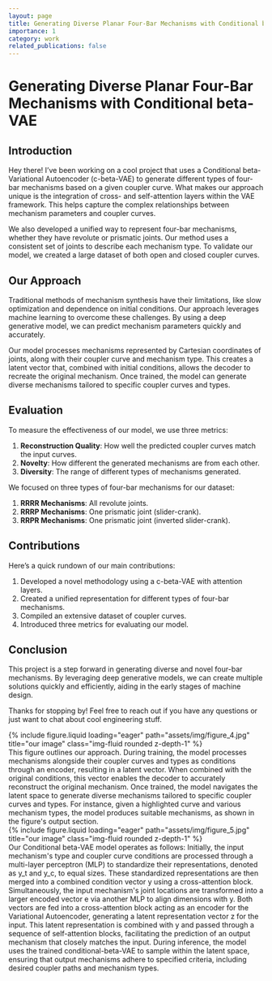```yaml
---
layout: page
title: Generating Diverse Planar Four-Bar Mechanisms with Conditional beta-VAE
importance: 1
category: work
related_publications: false
---
```


# Generating Diverse Planar Four-Bar Mechanisms with Conditional beta-VAE

## Introduction

Hey there! I’ve been working on a cool project that uses a Conditional beta-Variational Autoencoder (c-beta-VAE) to generate different types of four-bar mechanisms based on a given coupler curve. What makes our approach unique is the integration of cross- and self-attention layers within the VAE framework. This helps capture the complex relationships between mechanism parameters and coupler curves.

We also developed a unified way to represent four-bar mechanisms, whether they have revolute or prismatic joints. Our method uses a consistent set of joints to describe each mechanism type. To validate our model, we created a large dataset of both open and closed coupler curves.

## Our Approach

Traditional methods of mechanism synthesis have their limitations, like slow optimization and dependence on initial conditions. Our approach leverages machine learning to overcome these challenges. By using a deep generative model, we can predict mechanism parameters quickly and accurately.

Our model processes mechanisms represented by Cartesian coordinates of joints, along with their coupler curve and mechanism type. This creates a latent vector that, combined with initial conditions, allows the decoder to recreate the original mechanism. Once trained, the model can generate diverse mechanisms tailored to specific coupler curves and types.

## Evaluation

To measure the effectiveness of our model, we use three metrics:

1. **Reconstruction Quality**: How well the predicted coupler curves match the input curves.
2. **Novelty**: How different the generated mechanisms are from each other.
3. **Diversity**: The range of different types of mechanisms generated.

We focused on three types of four-bar mechanisms for our dataset:

1. **RRRR Mechanisms**: All revolute joints.
2. **RRRP Mechanisms**: One prismatic joint (slider-crank).
3. **RRPR Mechanisms**: One prismatic joint (inverted slider-crank).

## Contributions

Here’s a quick rundown of our main contributions:

1. Developed a novel methodology using a c-beta-VAE with attention layers.
2. Created a unified representation for different types of four-bar mechanisms.
3. Compiled an extensive dataset of coupler curves.
4. Introduced three metrics for evaluating our model.

## Conclusion

This project is a step forward in generating diverse and novel four-bar mechanisms. By leveraging deep generative models, we can create multiple solutions quickly and efficiently, aiding in the early stages of machine design.

Thanks for stopping by! Feel free to reach out if you have any questions or just want to chat about cool engineering stuff.

<div class="row">
    <div class="col-sm mt-3 mt-md-0">
        {% include figure.liquid loading="eager" path="assets/img/figure_4.jpg" title="our image" class="img-fluid rounded z-depth-1" %}
    </div>
</div>
<div class="caption">
    This figure outlines our approach. During training, the model processes mechanisms alongside their coupler curves and types as conditions through an encoder, resulting in a latent vector. When combined with the original conditions, this vector enables the decoder to accurately reconstruct the original mechanism. Once trained, the model navigates the latent space to generate diverse mechanisms tailored to specific coupler curves and types. For instance, given a highlighted curve and various mechanism types, the model produces suitable mechanisms, as shown in the figure's output section.
</div>

<div class="row">
    <div class="col-sm mt-3 mt-md-0">
        {% include figure.liquid loading="eager" path="assets/img/figure_5.jpg" title="our image" class="img-fluid rounded z-depth-1" %}
    </div>
</div>
<div class="caption">
    Our Conditional beta-VAE model operates as follows: Initially, the input mechanism's type and coupler curve conditions are processed through a multi-layer perceptron (MLP) to standardize their representations, denoted as y_t and y_c, to equal sizes. These standardized representations are then merged into a combined condition vector y using a cross-attention block. Simultaneously, the input mechanism's joint locations are transformed into a larger encoded vector e via another MLP to align dimensions with y. Both vectors are fed into a cross-attention block acting as an encoder for the Variational Autoencoder, generating a latent representation vector z for the input. This latent representation is combined with y and passed through a sequence of self-attention blocks, facilitating the prediction of an output mechanism that closely matches the input. During inference, the model uses the trained conditional-beta-VAE to sample within the latent space, ensuring that output mechanisms adhere to specified criteria, including desired coupler paths and mechanism types.
</div>

